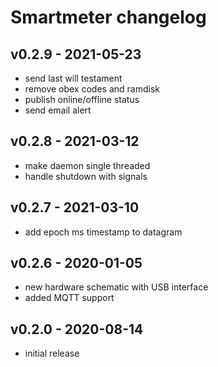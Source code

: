 # Smartmeter changelog

## v0.2.9 - 2021-05-23
* send last will testament
* remove obex codes and ramdisk
* publish online/offline status
* send email alert

## v0.2.8 - 2021-03-12
* make daemon single threaded
* handle shutdown with signals

## v0.2.7 - 2021-03-10
* add epoch ms timestamp to datagram

## v0.2.6 - 2020-01-05
* new hardware schematic with USB interface
* added MQTT support

## v0.2.0 - 2020-08-14
* initial release

